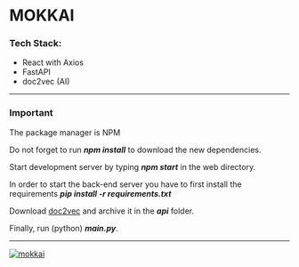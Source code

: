 <h1><strong>MOKKAI</strong></h1>
<h3>Tech Stack:</h3>
<ul>
<li>React with Axios</li>
<li>FastAPI</li>
<li>doc2vec (AI)</li>
</ul>
<hr/>
<h3>Important</h3>
<p>The package manager is NPM </p>
<p>Do not forget to run <strong><em>npm install</em></strong> to download the new dependencies.</p>
<p>Start development server by typing <strong><em>npm start</em></strong> in the web directory.</p>
<p>In order to start the back-end server you have to first install the requirements <strong><em>pip install -r requirements.txt</em></strong></p>
<p>Download <a href="https://cloudstor.aarnet.edu.au/plus/s/hpfhUC72NnKDxXw">doc2vec</a> and archive it in the <em><strong>api</strong></em> folder.
<p>Finally, run (python) <em><strong>main.py</strong></em>.</p>
<hr/>
<a href="https://ibb.co/zrnK0tW"><img src="https://i.ibb.co/ZVLykbR/mokkai.png" alt="mokkai" border="0"></a>

